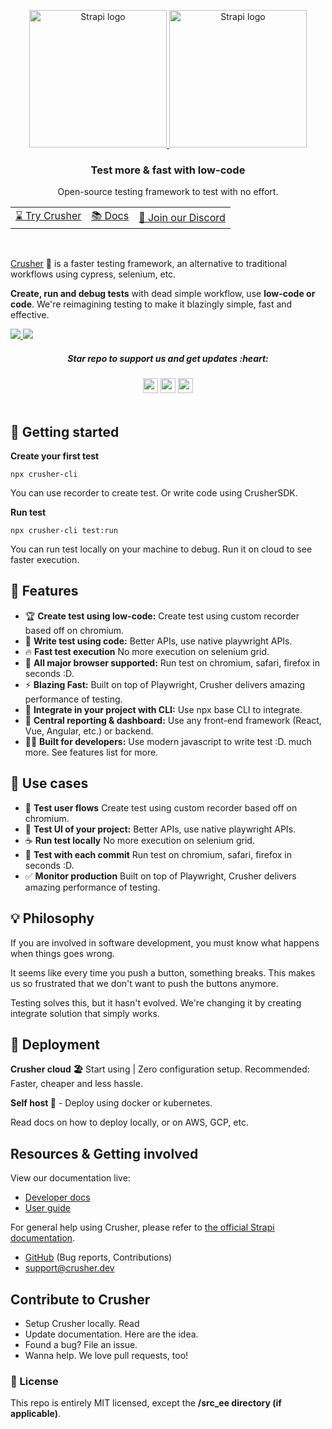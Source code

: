 <p align="center">
  <p align="center">
  <a href="https://strapi.io/#gh-light-mode-only">
    <img src="https://i.imgur.com/EhNlMyB.png" width="220px" alt="Strapi logo" />
  </a>
  <a href="https://strapi.io/#gh-dark-mode-only">
    <img src="https://i.imgur.com/AAjf4pL.png"  width="220px" alt="Strapi logo" />
  </a>
</p>
</p>


<h3 align="center">Test more & fast with low-code</h3>
<p align="center">Open-source testing framework to test with no effort.</p>

<div align="center">
  <table>
    <tbody>
      <tr>
         <td>
          <a href="#-start-using-crusher">⌛ Try Crusher</a>
        </td>
        <td>
          <a href="https://millionjs.org">📚 Docs</a>
        </td>
        <td>
          <a href="https://discord.gg/X9yFbcV2rF">💬 Join our Discord</a>
        </td>
      </tr>
    </tbody>
  </table>
  </div>
<br />

[Crusher](https://crusher.dev) 🦖 is a faster  testing framework, an alternative to traditional workflows using cypress, selenium, etc.

**Create, run and debug tests** with dead simple workflow, use **low-code or code**. We're reimagining testing to make it blazingly simple, fast and effective.


  <a href="https://strapi.io/#gh-light-mode-only">
  <img src="https://i.imgur.com/nqE0S1B.png"/>
  </a>
  <a href="https://strapi.io/#gh-dark-mode-only">
    <img src="https://i.imgur.com/qQ2uda9.png"  />
  </a>


<div>
<h5  align="center"> Star repo to support us and get updates :heart: </h5>
</div>

<div align="center">
  <img src="https://img.shields.io/github/stars/crusherdev/crusher.svg?style=social&label=Star" height="24"/>  
    <img src="https://img.shields.io/github/forks/crusherdev/crusher.svg?style=social&label=Fork" height="24"/>
     <img src="https://img.shields.io/github/watchers/crusherdev/crusher.svg?style=social&label=Watch" height="24"/>
</div>


<br/>



## 🚀 Getting started

**Create your first test**

```
npx crusher-cli
```

You can use recorder to create test. Or write code using CrusherSDK.

**Run test**

```
npx crusher-cli test:run
```

You can run test locally on your machine to debug. Run it on cloud to see faster execution.


## 🦖 Features
- 🏆 **Create test using low-code:** Create test using custom recorder based off on chromium.
- 📝 **Write test using code:** Better APIs, use native playwright APIs.
- 🔥 **Fast test execution** No more execution on selenium grid.
- 🔋 **All major browser supported:** Run test on chromium, safari, firefox in seconds :D.
- ⚡ **Blazing Fast:** Built on top of Playwright, Crusher delivers amazing performance of testing.
- 👏 **Integrate in your project with CLI:** Use npx base CLI to integrate.
- 🦄 **Central reporting & dashboard:** Use any front-end framework (React, Vue, Angular, etc.) or backend.
- 👨‍💻 **Built for developers:** Use modern javascript to write test :D.
 much more. See features list for more.

## 🏃 Use cases
- 🏃 **Test user flows** Create test using custom recorder based off on chromium.
- 💅 **Test UI of your project:** Better APIs, use native playwright APIs.
- ☕️ **Run test locally** No more execution on selenium grid.
- 🍄 **Test with each commit** Run test on chromium, safari, firefox in seconds :D.
- ✅ **Monitor production** Built on top of Playwright, Crusher delivers amazing performance of testing.


## 💡 Philosophy

If you are involved in software development, you must know what happens when things goes wrong. 

It seems like every time you push a button, something breaks. This makes us so frustrated that we don't want to push the buttons anymore.

Testing solves this, but it hasn't evolved. We're changing it by creating integrate solution that simply works.


## 🧱 Deployment

**Crusher cloud 🏖️** Start using |  Zero configuration setup. Recommended: Faster, cheaper and less hassle.

**Self host 🧱** - Deploy using docker or kubernetes. 

Read docs on how to deploy locally, or on AWS, GCP, etc.


## Resources & Getting involved

View our documentation live:
- [Developer docs](https://docs.strapi.io/developer-docs/latest/getting-started/introduction.html)
- [User guide](https://docs.strapi.io/user-docs/latest/getting-started/introduction.html)

For general help using Crusher, please refer to [the official Strapi documentation](https://docs.crusher.dev).
- [GitHub](https://github.com/crusherdev/crusher) (Bug reports, Contributions)
- support@crusher.dev

##  Contribute to Crusher
- Setup Crusher locally. Read
- Update documentation. Here are the idea.
- Found a bug? File an issue.
- Wanna help. We love pull requests, too!

### 📝 License
This repo is entirely MIT licensed, except the **/src_ee directory (if applicable)**.
